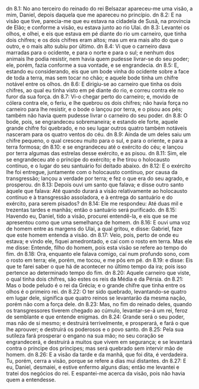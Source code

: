 dn 8.1: No ano terceiro do reinado do rei Belsazar apareceu-me uma visão, a mim, Daniel, depois daquela que me apareceu no princípio.
dn 8.2: E na visão que tive, parecia-me que eu estava na cidadela de Susã, na província de Elão; e conforme a visão, eu estava junto ao rio Ulai.
dn 8.3: Levantei os olhos, e olhei, e eis que estava em pé diante do rio um carneiro, que tinha dois chifres; e os dois chifres eram altos; mas um era mais alto do que o outro, e o mais alto subiu por último.
dn 8.4: Vi que o carneiro dava marradas para o ocidente, e para o norte e para o sul; e nenhum dos animais lhe podia resistir, nem havia quem pudesse livrar-se do seu poder; ele, porém, fazia conforme a sua vontade, e se engrandecia.
dn 8.5: E, estando eu considerando, eis que um bode vinha do ocidente sobre a face de toda a terra, mas sem tocar no chão; e aquele bode tinha um chifre notável entre os olhos.
dn 8.6: E dirigiu-se ao carneiro que tinha os dois chifres, ao qual eu tinha visto em pé diante do rio, e correu contra ele no furor da sua força.
dn 8.7: Vi-o chegar perto do carneiro; e, movido de cólera contra ele, o feriu, e lhe quebrou os dois chifres; não havia força no carneiro para lhe resistir, e o bode o lançou por terra, e o pisou aos pés; também não havia quem pudesse livrar o carneiro do seu poder.
dn 8.8: O bode, pois, se engrandeceu sobremaneira; e estando ele forte, aquele grande chifre foi quebrado, e no seu lugar outros quatro também notáveis nasceram para os quatro ventos do céu.
dn 8.9: Ainda de um deles saiu um chifre pequeno, o qual cresceu muito para o sul, e para o oriente, e para a terra formosa;
dn 8.10: e se engrandeceu até o exército do céu; e lançou por terra algumas das estrelas desse exército, e as pisou.
dn 8.11: Sim, ele se engrandeceu até o príncipe do exército; e lhe tirou o holocausto contínuo, e o lugar do seu santuário foi deitado abaixo.
dn 8.12: E o exército lhe foi entregue, juntamente com o holocausto contínuo, por causa da transgressão; lançou a verdade por terra; e fez o que era do seu agrado, e prosperou.
dn 8.13: Depois ouvi um santo que falava; e disse outro santo àquele que falava: Até quando durará a visão relativamente ao holocausto contínuo e à transgressão assoladora, e à entrega do santuário e do exército, para serem pisados?
dn 8.14: Ele me respondeu: Até duas mil e trezentas tardes e manhãs; então o santuário será purificado.
dn 8.15: Havendo eu, Daniel, tido a visão, procurei entendê-la, e eis que se me apresentou como que uma semelhança de homem.
dn 8.16: E ouvi uma voz de homem entre as margens do Ulai, a qual gritou, e disse: Gabriel, faze que este homem entenda a visão.
dn 8.17: Veio, pois, perto de onde eu estava; e vindo ele, fiquei amedrontado, e caí com o rosto em terra. Mas ele me disse: Entende, filho do homem, pois esta visão se refere ao tempo do fim.
dn 8.18: Ora, enquanto ele falava comigo, caí num profundo sono, com o rosto em terra; ele, porém, me tocou, e me pôs em pé.
dn 8.19: e disse: Eis que te farei saber o que há de acontecer no último tempo da ira; pois isso pertence ao determinado tempo do fim.
dn 8.20: Aquele carneiro que viste, o qual tinha dois chifres, são estes os reis da Média e da Pérsia.
dn 8.21: Mas o bode peludo é o rei da Grécia; e o grande chifre que tinha entre os olhos é o primeiro rei.
dn 8.22: O ter sido quebrado, levantando-se quatro em lugar dele, significa que quatro reinos se levantarão da mesma nação, porém não com a força dele.
dn 8.23: Mas, no fim do reinado deles, quando os transgressores tiverem chegado ao cúmulo, levantar-se-á um rei, feroz de semblante e que entende enigmas.
dn 8.24: Grande será o seu poder, mas não de si mesmo; e destruirá terrivelmente, e prosperará, e fará o que lhe aprouver; e destruirá os poderosos e o povo santo.
dn 8.25: Pela sua sutileza fará prosperar o engano na sua mão; no seu coração se engrandecerá, e destruirá a muitos que vivem em segurança; e se levantará contra o príncipe dos príncipes; mas será quebrado sem intervir mão de homem.
dn 8.26: E a visão da tarde e da manhã, que foi dita, é verdadeira. Tu, porém, cerra a visão, porque se refere a dias mui distantes.
dn 8.27: E eu, Daniel, desmaiei, e estive enfermo alguns dias; então me levantei e tratei dos negócios do rei. E espantei-me acerca da visão, pois não havia quem a entendesse.
